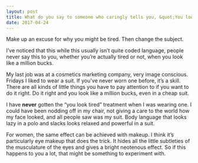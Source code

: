```yaml
---
layout: post
title: What do you say to someone who caringly tells you, &quot;You look tired”?
date: 2017-04-24
---
```


<p>Make up an excuse for why you might be tired. Then change the subject.</p><p>I’ve noticed that this while this usually isn’t quite coded language, people never say this to you, whether you’re actually tired or not, when you look like a million bucks.</p><p>My last job was at a cosmetics marketing company, very image conscious. Fridays I liked to wear a suit. If you’ve never worn one before, it’s a skill. There are all kinds of little things you have to pay attention to if you want to do it right. Do it right and you look like a million bucks, even in a cheap suit.</p><p>I have <b>never</b> gotten the “you look tired” treatment when I was wearing one. I could have been nodding off in my chair, not giving a care to the world how my face looked, and all people saw was my suit. Body language that looks lazy in a polo and slacks looks relaxed and powerful in a suit.</p><p>For women, the same effect can be achieved with makeup. I think it’s particularly eye makeup that does the trick. It hides all the little subtleties of the musculature of the eyes and gives a bright neotenous effect. So if this happens to you a lot, that might be something to experiment with.</p>
